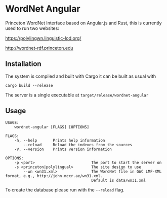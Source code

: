 # WordNet Angular

Princeton WordNet Interface based on Angular.js and Rust, this is currently used to run two websites:

https://polylingwn.linguistic-lod.org/

http://wordnet-rdf.princeton.edu

## Installation

The system is compiled and built with Cargo it can be built as usual with

    cargo build --release

The server is a single executable at `target/release/wordnet-angular`

## Usage

    USAGE:
        wordnet-angular [FLAGS] [OPTIONS]
    
    FLAGS:
        -h, --help       Prints help information
            --reload     Reload the indexes from the sources
        -V, --version    Prints version information
    
    OPTIONS:
        -p <port>                         The port to start the server on
        -s <princeton|polylingual>        The site design to use
            --wn <wn31.xml>               The WordNet file in GWC LMF-XML format, e.g., http://john.mccr.ae/wn31.xml.
                                          Default is data/wn31.xml
                                          
To create the database please run with the `--reload` flag.
